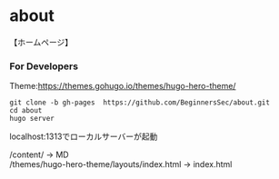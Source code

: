 # about
【ホームページ】

### For Developers
Theme:https://themes.gohugo.io/themes/hugo-hero-theme/
```
git clone -b gh-pages  https://github.com/BeginnersSec/about.git
cd about
hugo server
```
localhost:1313でローカルサーバーが起動

/content/ -> MD<br>
/themes/hugo-hero-theme/layouts/index.html -> index.html<br>

